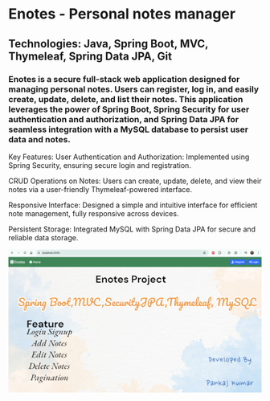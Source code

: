 # Enotes - Personal notes manager

## Technologies: Java, Spring Boot, MVC, Thymeleaf, Spring Data JPA, Git

### Enotes is a secure full-stack web application designed for managing personal notes. Users can register, log in, and easily create, update, delete, and list their notes. This application leverages the power of Spring Boot, Spring Security for user authentication and authorization, and Spring Data JPA for seamless integration with a MySQL database to persist user data and notes.

Key Features:
User Authentication and Authorization: Implemented using Spring Security, ensuring secure login and registration.

CRUD Operations on Notes: Users can create, update, delete, and view their notes via a user-friendly Thymeleaf-powered interface.

Responsive Interface: Designed a simple and intuitive interface for efficient note management, fully responsive across devices.

Persistent Storage: Integrated MySQL with Spring Data JPA for secure and reliable data storage.


![image alt](https://github.com/Pankajword/Enotes-Springboot/blob/b4b882edade7d7dc0ab32f3cdb61131f7d3e12e9/HomeScreenshot.png)
